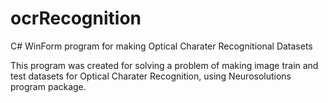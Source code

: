 # ocrRecognition
C# WinForm program for making Optical Charater Recognitional Datasets

This program was created for solving a problem of making image train and test datasets for Optical Charater Recognition, using Neurosolutions program package. 
